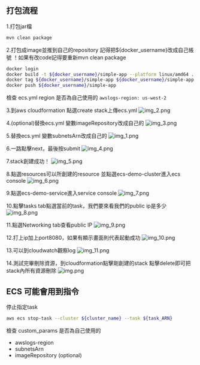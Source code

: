 ## 打包流程
1.打包jar檔
``` sh
mvn clean package
```
2.打包成image並推到自己的repository
記得把${docker_username}改成自己帳號
！如果有改code記得要重新mvn clean package
``` sh
docker login
docker build -t ${docker_username}/simple-app --platform linux/amd64 . 
docker tag ${docker_username}/simple-app ${docker_username}/simple-app 
docker push ${docker_username}/simple-app
```
檢查 ecs.yml region 是否為自己使用的
`awslogs-region: us-west-2`

3.到aws cloudformation 點選create stack上傳ecs.yml
![img_2.png](picture/img_2.png)

4.(optional)替換ecs.yml 變數imageRepository改成自己的
![img_3.png](picture/img_3.png)

5.替換ecs.yml 變數subnetsArn改成自己的
![img_1.png](picture/img_1.png)

6.一路點擊next，最後按submit
![img_4.png](picture/img_4.png)

7.stack創建成功！
![img_5.png](picture/img_5.png)

8.點選resources可以所創建的resource
並點選ecs-demo-cluster進入ecs console
![img_6.png](picture/img_6.png)

9.點選ecs-demo-service進入service console
![img_7.png](picture/img_7.png)

10.點擊tasks tab點選當前的task，我們要來看我們的public ip是多少
![img_8.png](picture/img_8.png)

11.點選Networking tab查看public IP
![img_9.png](picture/img_9.png)

12.打上ip加上port8080，如果有顯示畫面則代表起動成功
![img_10.png](picture/img_10.png)

13.可以到cloudwatch觀察log
![img_11.png](picture/img_11.png)

14.測試完畢刪除資源，到cloudformation點擊剛創建的stack
點擊delete即可把stack內所有資源刪除
![img.png](picture/img12.png)


## ECS 可能會用到指令
停止指定task
``` sh
aws ecs stop-task --cluster ${cluster_name} --task ${task_ARN}
```
檢查 custom_params 是否為自己使用的
- awslogs-region
- subnetsArn
- imageRepository (optional)


